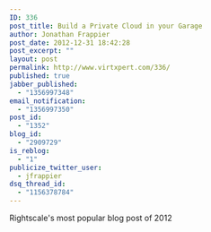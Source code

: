 ```yaml
---
ID: 336
post_title: Build a Private Cloud in your Garage
author: Jonathan Frappier
post_date: 2012-12-31 18:42:28
post_excerpt: ""
layout: post
permalink: http://www.virtxpert.com/336/
published: true
jabber_published:
  - "1356997348"
email_notification:
  - "1356997350"
post_id:
  - "1352"
blog_id:
  - "2909729"
is_reblog:
  - "1"
publicize_twitter_user:
  - jfrappier
dsq_thread_id:
  - "1156378784"
---
```

Rightscale's most popular blog post of 2012